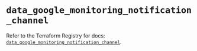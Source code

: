 # `data_google_monitoring_notification_channel`

Refer to the Terraform Registry for docs: [`data_google_monitoring_notification_channel`](https://registry.terraform.io/providers/drfaust92/google/4.16.4/docs/data-sources/monitoring_notification_channel).
